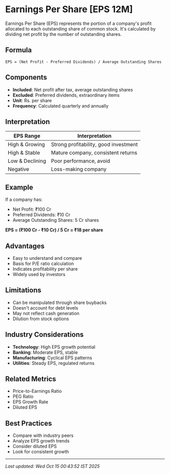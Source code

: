 # Earnings Per Share [EPS 12M]


Earnings Per Share (EPS) represents the portion of a company's profit allocated to each outstanding share of common stock. It's calculated by dividing net profit by the number of outstanding shares.

## Formula
```text
EPS = (Net Profit - Preferred Dividends) / Average Outstanding Shares
```

## Components
- **Included**: Net profit after tax, average outstanding shares
- **Excluded**: Preferred dividends, extraordinary items
- **Unit**: Rs. per share
- **Frequency**: Calculated quarterly and annually

## Interpretation
| EPS Range | Interpretation |
|-----------|----------------|
| High & Growing | Strong profitability, good investment |
| High & Stable | Mature company, consistent returns |
| Low & Declining | Poor performance, avoid |
| Negative | Loss-making company |

## Example
If a company has:
- Net Profit: ₹100 Cr
- Preferred Dividends: ₹10 Cr
- Average Outstanding Shares: 5 Cr shares

**EPS = (₹100 Cr - ₹10 Cr) / 5 Cr = ₹18 per share**

## Advantages
- Easy to understand and compare
- Basis for P/E ratio calculation
- Indicates profitability per share
- Widely used by investors

## Limitations
- Can be manipulated through share buybacks
- Doesn't account for debt levels
- May not reflect cash generation
- Dilution from stock options

## Industry Considerations
- **Technology**: High EPS growth potential
- **Banking**: Moderate EPS, stable
- **Manufacturing**: Cyclical EPS patterns
- **Utilities**: Steady EPS, regulated returns

## Related Metrics
- Price-to-Earnings Ratio
- PEG Ratio
- EPS Growth Rate
- Diluted EPS

## Best Practices
- Compare with industry peers
- Analyze EPS growth trends
- Consider diluted EPS
- Look for consistent growth

---
*Last updated: Wed Oct 15 00:43:52 IST 2025*
